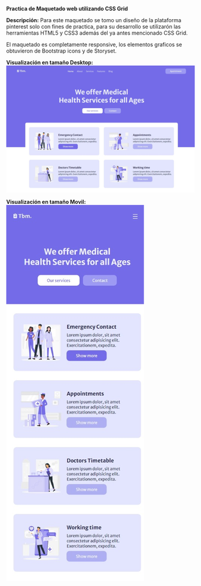 **Practica de Maquetado web utilizando CSS Grid**

**Descripción:**
Para este maquetado se tomo un diseño de la plataforma pinterest solo con fines de practica, para su desarrollo se utilizarón las herramientas HTML5 y CSS3 además del ya antes mencionado CSS Grid.

El maquetado es completamente responsive, los elementos graficos se obtuvieron de Bootstrap icons y de Storyset.

**Visualización en tamaño Desktop:**
![Imagen-responsive-desktop](/img-desktop.jpg "Imagen-responsive-desktop")

**Visualización en tamaño Movil:**
![Imagen-responsive-movil](/img-movil.jpg "Imagen-responsive-movil")